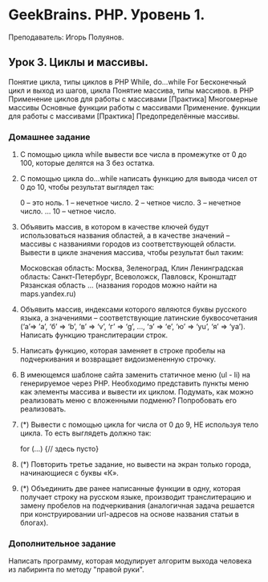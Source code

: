 # GeekBrains. PHP. Уровень 1.
Преподаватель: Игорь Полуянов.

## Урок 3. Циклы и массивы.
Понятие цикла, типы циклов в PHP While, do…while For Бесконечный цикл и выход из шагов, цикла Понятие массива, типы массивов. в PHP Применение циклов для работы с массивами [Практика] Многомерные массивы Основные функции работы с массивами Применение. функции для работы с массивами [Практика] Предопределённые массивы.

### Домашнее задание

1. С помощью цикла while вывести все числа в промежутке от 0 до 100, которые делятся на 3 без остатка.

2. С помощью цикла do…while написать функцию для вывода чисел от 0 до 10, чтобы результат выглядел так:

    0 – это ноль.
    1 – нечетное число.
    2 – четное число.
    3 – нечетное число.
    …
    10 – четное число.

3. Объявить массив, в котором в качестве ключей будут использоваться названия областей, а в качестве значений – массивы с названиями городов из соответствующей области. Вывести в цикле значения массива, чтобы результат был таким:

    Московская область:
    Москва, Зеленоград, Клин
    Ленинградская область:
    Санкт-Петербург, Всеволожск, Павловск, Кронштадт
    Рязанская область … (названия городов можно найти на maps.yandex.ru)

4. Объявить массив, индексами которого являются буквы русского языка, а значениями – соответствующие латинские буквосочетания (‘а’=> ’a’, ‘б’ => ‘b’, ‘в’ => ‘v’, ‘г’ => ‘g’, …, ‘э’ => ‘e’, ‘ю’ => ‘yu’, ‘я’ => ‘ya’). Написать функцию транслитерации строк.

5. Написать функцию, которая заменяет в строке пробелы на подчеркивания и возвращает видоизмененную строчку.

6. В имеющемся шаблоне сайта заменить статичное меню (ul - li) на генерируемое через PHP. Необходимо представить пункты меню как элементы массива и вывести их циклом. Подумать, как можно реализовать меню с вложенными подменю? Попробовать его реализовать.

7. (*) Вывести с помощью цикла for числа от 0 до 9, НЕ используя тело цикла. То есть выглядеть должно так:

    for (…) {// здесь пусто}

8. (*) Повторить третье задание, но вывести на экран только города, начинающиеся с буквы «К».

9. (*) Объединить две ранее написанные функции в одну, которая получает строку на русском языке, производит транслитерацию и замену пробелов на подчеркивания (аналогичная задача решается при конструировании url-адресов на основе названия статьи в блогах).

### Дополнительное задание

Написать программу, которая модулирует алгоритм выхода человека из лабиринта по методу "правой руки".